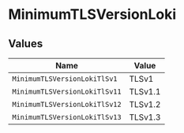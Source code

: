 # MinimumTLSVersionLoki


## Values

| Name                          | Value                         |
| ----------------------------- | ----------------------------- |
| `MinimumTLSVersionLokiTlSv1`  | TLSv1                         |
| `MinimumTLSVersionLokiTlSv11` | TLSv1.1                       |
| `MinimumTLSVersionLokiTlSv12` | TLSv1.2                       |
| `MinimumTLSVersionLokiTlSv13` | TLSv1.3                       |